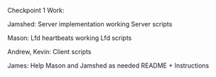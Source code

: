 Checkpoint 1 Work:

Jamshed:
    Server implementation working
    Server scripts

Mason:
    Lfd heartbeats working
    Lfd scripts

Andrew, Kevin:
    Client scripts 

James:
    Help Mason and Jamshed as needed
    README + Instructions
